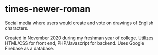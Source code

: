 # times-newer-roman
Social media where users would create and vote on drawings of English characters.

Created in November 2020 during my freshman year of college. Utilizes HTML/CSS for front end, PHP/Javascript for backend. Uses Google Firebase as a database.
